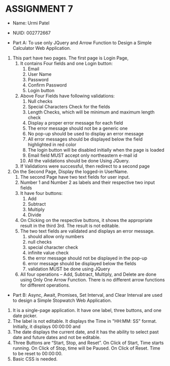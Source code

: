 # ASSIGNMENT 7

+ Name: Urmi Patel
+ NUID: 002772667

+ Part A: To use only JQuery and Arrow Function to Design a Simple Calculator Web Application.

1. This part have two pages. The first page is Login Page,
    1. It contains Four fields and one Login button:
        1. Email
        2. User Name
        3. Password
        4. Confirm Password
        5. Login button
    2. Above Four Fields have following validations:
        1. Null checks
        2. Special Characters Check for the fields
        3. Length Checks, which will be minimum and maximum length check
        4. Display a proper error message for each field
        5. The error message should not be a generic one
        6. No pop-up should be used to display an error message
        7. All error messages should be displayed below the field highlighted in red color
        8. The login button will be disabled initially when the page is loaded
        9. Email field MUST accept only northeastern e-mail id
       10. All the validations should be done Using JQuery.
    3. If Validations were successful, then redirect to a second page
2. On the Second Page, Display the logged-in UserName.
    1. The second Page have two text fields for user input.
    2. Number 1 and Number 2 as labels and their respective two input fields
    3. It have four buttons:
        1. Add
        2. Subtract
        3. Multiply
        4. Divide
    4. On Clicking on the respective buttons, it shows the appropriate result in the third 3rd. The result is not editable.
    5. The two text fields are validated and displays an error message.
        1. should allow only numbers
        2. null checks
        3. special character check
        4. infinite value check
        5. the error message should not be displayed in the pop-up
        6. error message should be displayed below the fields
        7. validation MUST be done using JQuery
    6. All four operations – Add, Subtract, Multiply, and Delete are done using Only One Arrow Function. There is no different arrow functions for different operations.


+ Part B: Async, Await, Promises, Set Interval, and Clear Interval are used to design a Simple Stopwatch Web Application.

1. It is a single-page application. It have one label, three buttons, and one date picker.
2. The label is not editable. It displays the Time in "HH:MM: SS" format. Initially, it displays 00:00:00 and
3. The date displays the current date, and it has the ability to select past date and future dates and not be editable.
4. Three Buttons are “Start, Stop, and Reset”. On Click of Start, Time starts running. On Click of Stop, time will be Paused. On Click of Reset. Time to be reset to 00:00:00.
5. Basic CSS is needed.
